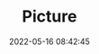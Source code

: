 ---
weight: 1
images:
- /images/edited/40.jpeg
title: Picture
date: 2022-05-16 08:42:45
tags: [luminar neo,work,boat,person,clock]
---